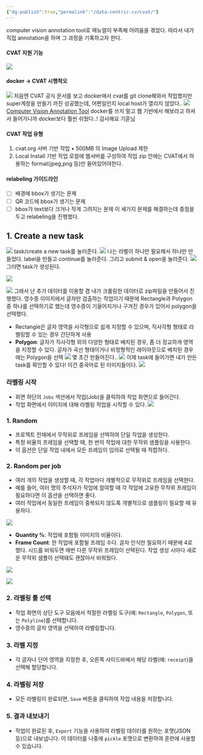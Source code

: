 ```yaml
---
{"dg-publish":true,"permalink":"/data-centric-cv/cvat/"}
---
```


computer vision annotation tool로 매뉴얼이 부족해 어려움을 겪었다.
따라서 내가 직접 annotation을 하며 그 과정을 기록하고자 한다.
#### CVAT 지원 기능
![](https://i.imgur.com/C25bmpx.png)
#### docker -> CVAT 시행착오
![](https://i.imgur.com/qSnfl2K.png)
처음엔 CVAT 공식 문서를 보고 docker에서 cvat를 git clone해와서 작업했지만
super계정을 만들기 까진 성공했는데, 어쩐일인지 local host가 열리지 않았다..
![](https://i.imgur.com/SWZo21X.png)
[Computer Vision Annotation Tool](https://app.cvat.ai/)
docker를 쓰지 말고 웹 기반에서 해보라고 하셔서 들어가니까 docker보다 훨씬 쉬웠다..! 감사해요 기훈님
#### CVAT 작업  유형
1. cvat.org 서버 기반 작업
	• 500MB 의 Image Upload 제한
2. Local Install 기반 작업
   로컬에 웹서버를 구성하여 작업
zip 안에는 CVAT에서 허용하는 format(jpeg,png 등)만 들어있어야한다.

#### relabeling 가이드라인
- [ ] 배경에 bbox가 생기는 문제
- [ ] QR 코드에 bbox가 생기는 문제
- [ ] bbox가 text보다 크거나 작게 그려지는 문제
이 세가지 문제를 해결하는데 중점을 두고 relabeling을 진행했다.
## 1. Create a new task
![](https://i.imgur.com/DQPEO7T.png)
task/create a new task를 눌러준다.
![](https://i.imgur.com/4ydieTL.png)
나는 라벨이 하나만 필요해서 하나만 만들었다.
label을 만들고 continue를 눌러준다.
그리고 submit & open을 눌러준다.
![](https://i.imgur.com/6dHZnpL.png)
그러면 task가 생성된다.

![](https://i.imgur.com/bkUsLId.png)

![](https://i.imgur.com/Pb6P4nH.png)
그래서 난 추가 데이터를 이용할 겸 내가 크롤링한 데이터로 zip파일을 만들어서 진행했다.
영수증 이미지에서 글자만 검출하는 작업이기 때문에 Rectangle과 Polygon 중 하나를 선택하기로 했는데 영수증이 기울어지거나 구겨진 경우가 있어서 polygon을 선택했다.

- Rectangle은 글자 영역을 사각형으로 쉽게 지정할 수 있으며, 직사각형 형태로 라벨링할 수 있는 경우 간단하게 사용
- **Polygon**: 글자가 직사각형 외의 다양한 형태로 배치된 경우, 좀 더 정교하게 영역을 지정할 수 있다. 글자가 곡선 형태이거나 비정형적인 레이아웃으로 배치된 경우에는 Polygon을 선택
![](https://i.imgur.com/mB0iOsU.png)
몇 초간 만들어진다..
![](https://i.imgur.com/AipQ6Cf.png)
이제 task에 들어가면 내가 만든 task를 확인할 수 있다!
이건 중국어로 된 이미지들이다.
![](https://i.imgur.com/SL6N4Od.png)
### **라벨링 시작**

- 화면 하단의 `Jobs` 섹션에서 작업(Job)을 클릭하여 작업 화면으로 들어간다.
- 작업 화면에서 이미지에 대해 라벨링 작업을 시작할 수 있다.
![](https://i.imgur.com/1mbbbOn.png)
### 1. **Random**
- 프로젝트 전체에서 무작위로 프레임을 선택하여 단일 작업을 생성한다.
- 특정 비율의 프레임을 선택할 때, 한 번의 작업에 대한 무작위 샘플링을 사용한다.
- 이 옵션은 단일 작업 내에서 모든 프레임이 임의로 선택될 때 적합하다.

### 2. **Random per job**
- 여러 개의 작업을 생성할 때, 각 작업마다 개별적으로 무작위로 프레임을 선택한다.
- 예를 들어, 여러 명의 주석자가 작업에 참여할 때 각 작업에 고유한 무작위 프레임이 필요하다면 이 옵션을 선택하면 좋다.
- 여러 작업에서 동일한 프레임이 중복되지 않도록 개별적으로 샘플링이 필요할 때 유용하다.

![](https://i.imgur.com/sw4mLNz.png)
- **Quantity %**: 작업에 포함될 이미지의 비율이다.
- **Frame Count**: 한 작업에 포함될 프레임 수다. 글자 인식만 필요하기 때문에 4로 했다.
시드를 비워두면 매번 다른 무작위 프레임이 선택된다.  작업 생성 시마다 새로운 무작위 샘플이 선택돼도 괜찮아서 비워뒀다.

![](https://i.imgur.com/MIZI0X3.png)


![](https://i.imgur.com/dSMFxPg.png)

### 2. **라벨링 툴 선택**

- 작업 화면의 상단 도구 모음에서 적절한 라벨링 도구(예: `Rectangle`, `Polygon`, 또는 `Polyline`)를 선택합니다.
- 영수증의 글자 영역을 선택하여 라벨링합니다.

### 3. **라벨 지정**

- 각 글자나 단어 영역을 지정한 후, 오른쪽 사이드바에서 해당 라벨(예: `receipt`)을 선택해 할당합니다.

### 4. **라벨링 저장**

- 모든 라벨링이 완료되면, `Save` 버튼을 클릭하여 작업 내용을 저장합니다.

### 5. **결과 내보내기**

- 작업이 완료된 후, `Export` 기능을 사용하여 라벨링 데이터를 원하는 포맷(JSON 등)으로 내보냅니다. 이 데이터를 나중에 `pickle` 포맷으로 변환하여 훈련에 사용할 수 있습니다.
